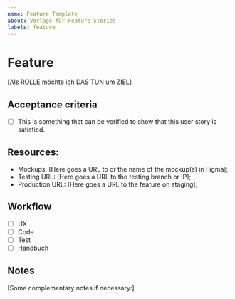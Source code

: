 ```yaml
---
name: Feature Template
about: Vorlage für Feature Stories
labels: feature
---
```


# Feature

[Als ROLLE möchte ich DAS TUN um ZIEL]


## Acceptance criteria

- [ ] This is something that can be verified to show that this user story is satisfied.

## Resources:

* Mockups: [Here goes a URL to or the name of the mockup(s) in Figma];
* Testing URL: [Here goes a URL to the testing branch or IP];
* Production URL: [Here goes a URL to the feature on staging];

## Workflow

- [ ] UX
- [ ] Code
- [ ] Test
- [ ] Handbuch

## Notes

[Some complementary notes if necessary:]
